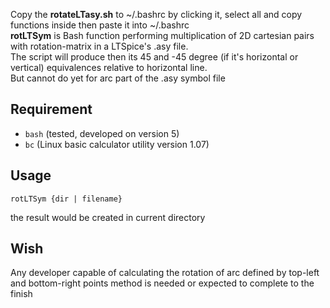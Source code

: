 Copy the **rotateLTasy.sh** to ~/.bashrc by clicking it, select all and copy functions inside then paste it into ~/.bashrc    
**rotLTSym** is Bash function performing multiplication of 2D cartesian pairs with rotation-matrix in a LTSpice's .asy file.   
The script will produce then its 45 and -45 degree (if it's horizontal or vertical) equivalences relative to horizontal line.   
But cannot do yet for arc part of the .asy symbol file 

## Requirement   
  - `bash` (tested, developed on version 5)  
  - `bc` (Linux basic calculator utility version 1.07)   

## Usage   

```
rotLTSym {dir | filename}
```
the result would be created in current directory


## Wish
Any developer capable of calculating the rotation of arc defined by top-left and bottom-right points method is needed or expected to complete to the finish 
